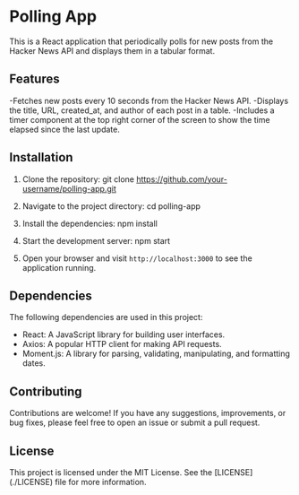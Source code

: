 # Polling App

This is a React application that periodically polls for new posts from the Hacker News API and displays them in a tabular format.

## Features

-Fetches new posts every 10 seconds from the Hacker News API.
-Displays the title, URL, created_at, and author of each post in a table.
-Includes a timer component at the top right corner of the screen to show the time elapsed since the last update.

## Installation

1. Clone the repository:
git clone https://github.com/your-username/polling-app.git

2. Navigate to the project directory:
cd polling-app

3. Install the dependencies:
npm install

4. Start the development server:
npm start

5. Open your browser and visit `http://localhost:3000` to see the application running.

## Dependencies

The following dependencies are used in this project:

- React: A JavaScript library for building user interfaces.
- Axios: A popular HTTP client for making API requests.
- Moment.js: A library for parsing, validating, manipulating, and formatting dates.

## Contributing

Contributions are welcome! If you have any suggestions, improvements, or bug fixes, please feel free to open an issue or submit a pull request.

## License

This project is licensed under the MIT License. See the [LICENSE] (./LICENSE) file for more information.
